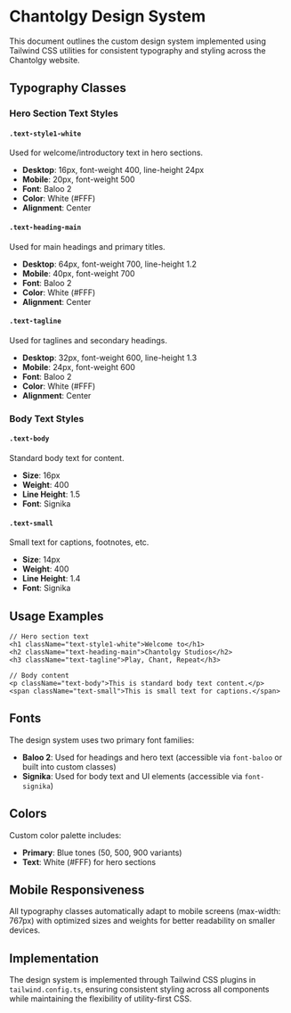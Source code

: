 # Chantolgy Design System

This document outlines the custom design system implemented using Tailwind CSS utilities for consistent typography and styling across the Chantolgy website.

## Typography Classes

### Hero Section Text Styles

#### `.text-style1-white`
Used for welcome/introductory text in hero sections.
- **Desktop**: 16px, font-weight 400, line-height 24px
- **Mobile**: 20px, font-weight 500
- **Font**: Baloo 2
- **Color**: White (#FFF)
- **Alignment**: Center

#### `.text-heading-main`
Used for main headings and primary titles.
- **Desktop**: 64px, font-weight 700, line-height 1.2
- **Mobile**: 40px, font-weight 700
- **Font**: Baloo 2
- **Color**: White (#FFF)
- **Alignment**: Center

#### `.text-tagline`
Used for taglines and secondary headings.
- **Desktop**: 32px, font-weight 600, line-height 1.3
- **Mobile**: 24px, font-weight 600
- **Font**: Baloo 2
- **Color**: White (#FFF)
- **Alignment**: Center

### Body Text Styles

#### `.text-body`
Standard body text for content.
- **Size**: 16px
- **Weight**: 400
- **Line Height**: 1.5
- **Font**: Signika

#### `.text-small`
Small text for captions, footnotes, etc.
- **Size**: 14px
- **Weight**: 400
- **Line Height**: 1.4
- **Font**: Signika

## Usage Examples

```tsx
// Hero section text
<h1 className="text-style1-white">Welcome to</h1>
<h2 className="text-heading-main">Chantolgy Studios</h2>
<h3 className="text-tagline">Play, Chant, Repeat</h3>

// Body content
<p className="text-body">This is standard body text content.</p>
<span className="text-small">This is small text for captions.</span>
```

## Fonts

The design system uses two primary font families:

- **Baloo 2**: Used for headings and hero text (accessible via `font-baloo` or built into custom classes)
- **Signika**: Used for body text and UI elements (accessible via `font-signika`)

## Colors

Custom color palette includes:
- **Primary**: Blue tones (50, 500, 900 variants)
- **Text**: White (#FFF) for hero sections

## Mobile Responsiveness

All typography classes automatically adapt to mobile screens (max-width: 767px) with optimized sizes and weights for better readability on smaller devices.

## Implementation

The design system is implemented through Tailwind CSS plugins in `tailwind.config.ts`, ensuring consistent styling across all components while maintaining the flexibility of utility-first CSS.

